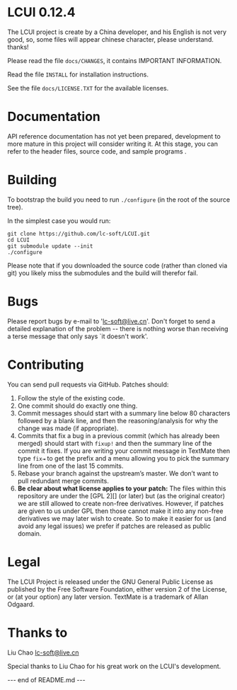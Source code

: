 # LCUI 0.12.4 

  The LCUI project is create by a China developer, and his English is 
  not very good, so, some files will appear chinese character, 
  please understand. thanks!

  Please read the file `docs/CHANGES`, it contains IMPORTANT INFORMATION.

  Read the file `INSTALL` for installation instructions.

  See the  file `docs/LICENSE.TXT`  for the available licenses.

# Documentation 

  API reference documentation has not yet been prepared, development to 
  more mature in this project will consider writing it.
  At this stage, you can refer to the header files, source code, and 
  sample programs .

# Building

To bootstrap the build you need to run `./configure` (in the root of the source tree). 

In the simplest case you would run:

	git clone https://github.com/lc-soft/LCUI.git
	cd LCUI
	git submodule update --init
	./configure

Please note that if you downloaded the source code (rather than cloned via git) you likely miss the submodules and the build will therefor fail.

# Bugs 

  Please report bugs  by e-mail to 'lc-soft@live.cn'. Don't forget to send a  detailed explanation of  the problem --  there is nothing worse than receiving a terse message that only says `it doesn't work'.

# Contributing

You can send pull requests via GitHub. Patches should:

1. Follow the style of the existing code.
2. One commit should do exactly one thing.
3. Commit messages should start with a summary line below 80 characters followed by a blank line, and then the reasoning/analysis for why the change was made (if appropriate).
4. Commits that fix a bug in a previous commit (which has already been merged) should start with `fixup!` and then the summary line of the commit it fixes. If you are writing your commit message in TextMate then type `fix⇥` to get the prefix and a menu allowing you to pick the summary line from one of the last 15 commits.
5. Rebase your branch against the upstream’s master. We don’t want to pull redundant merge commits.
6. **Be clear about what license applies to your patch:** The files within this repository are under the [GPL 2][] (or later) but (as the original creator) we are still allowed to create non-free derivatives. However, if patches are given to us under GPL then those cannot make it into any non-free derivatives we may later wish to create. So to make it easier for us (and avoid any legal issues) we prefer if patches are released as public domain.

# Legal

The LCUI Project is released under the GNU General Public License as published by the Free Software Foundation, either version 2 of the License, or (at your option) any later version.
TextMate is a trademark of Allan Odgaard.

# Thanks to 
  Liu Chao <lc-soft@live.cn>

Special thanks to Liu Chao for his great work on the LCUI's development.


--- end of README.md ---
